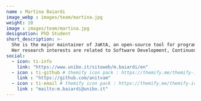 ```yaml
---
name : Martina Baiardi
image_webp : images/team/martina.jpg
weight: 10
image : images/team/martina.jpg
designation: PhD Student
short_description: >-
  She is the major maintainer of JaKtA, an open-source tool for programming BDI Multi-Agent Systems.
  Her research interests are related to Software Development, Continuous Integration and Continuous Deployment, Virtualization, Container Orchestration, Multi-Agent Systems, Collective Systems, and Autonomic Systems. 
social:
  - icon: ti-info
    link: "https://www.unibo.it/sitoweb/m.baiardi/en"
  - icon : ti-github # themify icon pack : https://themify.me/themify-icons
    link : "https://github.com/anitvam"
  - icon : ti-email # themify icon pack : https://themify.me/themify-icons
    link : "mailto:m.baiardi@unibo.it"
---
```


